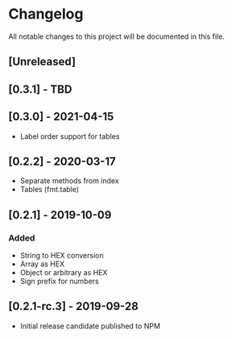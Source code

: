 # Changelog
All notable changes to this project will be documented in this file.

## [Unreleased]

## [0.3.1] - TBD

## [0.3.0] - 2021-04-15
- Label order support for tables

## [0.2.2] - 2020-03-17
- Separate methods from index
- Tables (fmt.table)

## [0.2.1] - 2019-10-09
### Added
- String to HEX conversion
- Array as HEX
- Object or arbitrary as HEX
- Sign prefix for numbers

## [0.2.1-rc.3] - 2019-09-28
- Initial release candidate published to NPM

